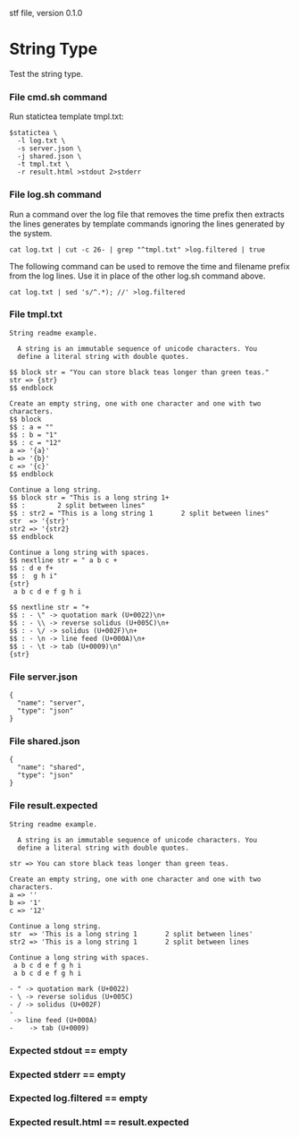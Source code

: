 stf file, version 0.1.0

# String Type

Test the string type.

### File cmd.sh command

Run statictea template tmpl.txt:

~~~
$statictea \
  -l log.txt \
  -s server.json \
  -j shared.json \
  -t tmpl.txt \
  -r result.html >stdout 2>stderr
~~~

### File log.sh command

Run a command over the log file that removes the time prefix then
extracts the lines generates by template commands ignoring the lines
generated by the system.

~~~
cat log.txt | cut -c 26- | grep "^tmpl.txt" >log.filtered | true
~~~

The following command can be used to remove the time and
filename prefix from the log lines. Use it in place of the other
log.sh command above.

~~~
cat log.txt | sed 's/^.*); //' >log.filtered
~~~

### File tmpl.txt

~~~
String readme example.

  A string is an immutable sequence of unicode characters. You
  define a literal string with double quotes.

$$ block str = "You can store black teas longer than green teas."
str => {str}
$$ endblock

Create an empty string, one with one character and one with two characters.
$$ block
$$ : a = ""
$$ : b = "1"
$$ : c = "12"
a => '{a}'
b => '{b}'
c => '{c}'
$$ endblock

Continue a long string.
$$ block str = "This is a long string 1+
$$ :        2 split between lines"
$$ : str2 = "This is a long string 1       2 split between lines"
str  => '{str}'
str2 => '{str2}
$$ endblock

Continue a long string with spaces.
$$ nextline str = " a b c +
$$ : d e f+
$$ :  g h i"
{str}
 a b c d e f g h i

$$ nextline str = "+
$$ : - \" -> quotation mark (U+0022)\n+
$$ : - \\ -> reverse solidus (U+005C)\n+
$$ : - \/ -> solidus (U+002F)\n+
$$ : - \n -> line feed (U+000A)\n+
$$ : - \t -> tab (U+0009)\n"
{str}
~~~

### File server.json

~~~
{
  "name": "server",
  "type": "json"
}
~~~

### File shared.json

~~~
{
  "name": "shared",
  "type": "json"
}
~~~

### File result.expected

~~~
String readme example.

  A string is an immutable sequence of unicode characters. You
  define a literal string with double quotes.

str => You can store black teas longer than green teas.

Create an empty string, one with one character and one with two characters.
a => ''
b => '1'
c => '12'

Continue a long string.
str  => 'This is a long string 1       2 split between lines'
str2 => 'This is a long string 1       2 split between lines

Continue a long string with spaces.
 a b c d e f g h i
 a b c d e f g h i

- " -> quotation mark (U+0022)
- \ -> reverse solidus (U+005C)
- / -> solidus (U+002F)
- 
 -> line feed (U+000A)
- 	 -> tab (U+0009)

~~~

### Expected stdout == empty
### Expected stderr == empty
### Expected log.filtered == empty
### Expected result.html == result.expected
